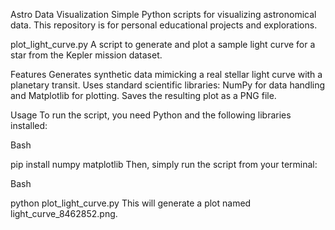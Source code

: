 Astro Data Visualization
Simple Python scripts for visualizing astronomical data. This repository is for personal educational projects and explorations.

plot_light_curve.py
A script to generate and plot a sample light curve for a star from the Kepler mission dataset.

Features
Generates synthetic data mimicking a real stellar light curve with a planetary transit.
Uses standard scientific libraries: NumPy for data handling and Matplotlib for plotting.
Saves the resulting plot as a PNG file.

Usage
To run the script, you need Python and the following libraries installed:

Bash

pip install numpy matplotlib
Then, simply run the script from your terminal:

Bash

python plot_light_curve.py
This will generate a plot named light_curve_8462852.png.

